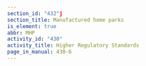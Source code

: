```yaml
---
section_id: "432"j
section_title: Manufactured home parks
is_element: true
abbr: MHP
activity_id: "430"
activity_title: Higher Regulatory Standards
page_in_manual: 430-6
---
```

